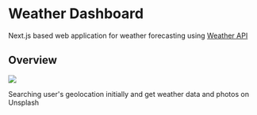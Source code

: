 # Weather Dashboard

Next.js based web application for weather forecasting using [Weather API](https://www.weatherapi.com/)

## Overview
![](./overview.png)

Searching user's geolocation initially and get weather data and photos on Unsplash
